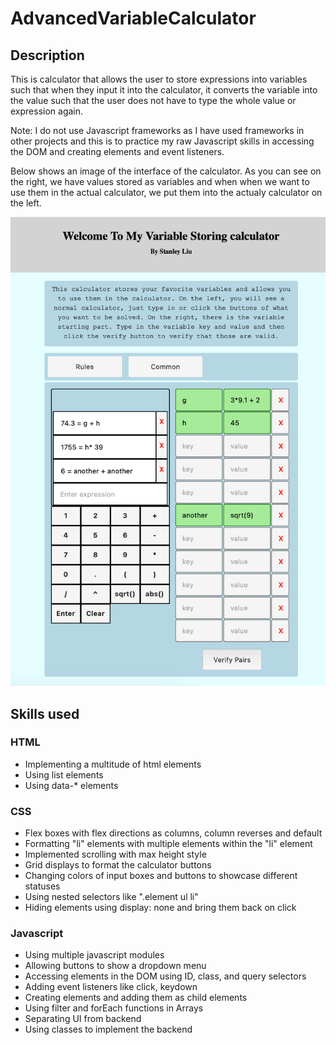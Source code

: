 # AdvancedVariableCalculator

## Description
This is calculator that allows the user to store expressions into variables such that when they input it into the calculator, it converts the variable into the value such that the user does not have to type the whole value or expression again.

Note: I do not use Javascript frameworks as I have used frameworks in other projects and this is to practice my raw Javascript skills in accessing the DOM and creating elements and event listeners.

Below shows an image of the interface of the calculator. As you can see on the right, we have values stored as variables and when when we want to use them in the actual calculator, we put them into the actualy calculator on the left.

![Interface](interface.png)

## Skills used

### HTML
- Implementing a multitude of html elements
- Using list elements
- Using data-* elements


### CSS
- Flex boxes with flex directions as columns, column reverses and default 
- Formatting "li" elements with multiple elements within the "li" element
- Implemented scrolling with max height style
- Grid displays to format the calculator buttons 
- Changing colors of input boxes and buttons to showcase different statuses
- Using nested selectors like ".element ul li"
- Hiding elements using display: none and bring them back on click

### Javascript
- Using multiple javascript modules
- Allowing buttons to show a dropdown menu
- Accessing elements in the DOM using ID, class, and query selectors
- Adding event listeners like click, keydown
- Creating elements and adding them as child elements
- Using filter and forEach functions in Arrays
- Separating UI from backend
- Using classes to implement the backend
